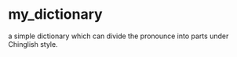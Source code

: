 my_dictionary
=============

a simple dictionary which can divide the pronounce into parts under Chinglish style.
